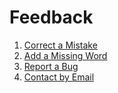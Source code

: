 # Feedback

1. [Correct a Mistake](correct_mistake.md)
1. [Add a Missing Word](add_missing_word.md)
1. [Report a Bug](bug_report.md)
1. [Contact by Email](email.md)

